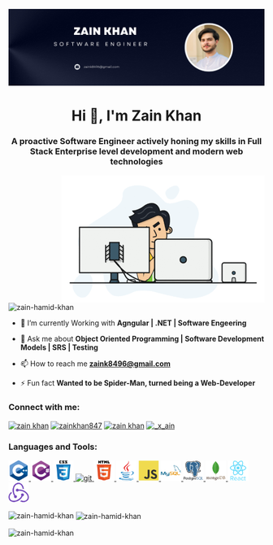 ![logo](https://github.com/Zain-Hamid-Khan/Zain-Hamid-Khan/blob/main/github%20banner.png)

<h1 align="center">Hi 👋, I'm Zain Khan</h1>
<h3 align="center">A proactive Software Engineer actively honing my skills in Full Stack Enterprise level development and modern web technologies</h3>

<img align="right" alt="coding" width="400" src="https://github.com/Zain-Hamid-Khan/Zain-Hamid-Khan/raw/0a9cfcc7c4277ef160d3d48f807d1255b24f147d/coding.gif" />


<p align="left"> <img src="https://komarev.com/ghpvc/?username=zain-hamid-khan&label=Profile%20views&color=0e75b6&style=flat" alt="zain-hamid-khan" /> </p>

- 🌱 I’m currently Working with **Agngular | .NET | Software Engeering**

- 💬 Ask me about **Object Oriented Programming | Software Development Models | SRS | Testing**

- 📫 How to reach me **zaink8496@gmail.com**

- ⚡ Fun fact **Wanted to be Spider-Man, turned being a Web-Developer**

<h3 align="left">Connect with me:</h3>
<p align="left">
<a href="https://linkedin.com/in/zain khan" target="blank"><img align="center" src="https://raw.githubusercontent.com/rahuldkjain/github-profile-readme-generator/master/src/images/icons/Social/linked-in-alt.svg" alt="zain khan" height="30" width="40" /></a>
<a href="https://kaggle.com/zainkhan847" target="blank"><img align="center" src="https://raw.githubusercontent.com/rahuldkjain/github-profile-readme-generator/master/src/images/icons/Social/kaggle.svg" alt="zainkhan847" height="30" width="40" /></a>
<a href="https://fb.com/zain khan" target="blank"><img align="center" src="https://raw.githubusercontent.com/rahuldkjain/github-profile-readme-generator/master/src/images/icons/Social/facebook.svg" alt="zain khan" height="30" width="40" /></a>
<a href="https://instagram.com/_x_ain" target="blank"><img align="center" src="https://raw.githubusercontent.com/rahuldkjain/github-profile-readme-generator/master/src/images/icons/Social/instagram.svg" alt="_x_ain" height="30" width="40" /></a>
</p>

<h3 align="left">Languages and Tools:</h3>
<p align="left"> <a href="https://www.w3schools.com/cpp/" target="_blank" rel="noreferrer"> <img src="https://raw.githubusercontent.com/devicons/devicon/master/icons/cplusplus/cplusplus-original.svg" alt="cplusplus" width="40" height="40"/> </a> <a href="https://www.w3schools.com/cs/" target="_blank" rel="noreferrer"> <img src="https://raw.githubusercontent.com/devicons/devicon/master/icons/csharp/csharp-original.svg" alt="csharp" width="40" height="40"/> </a> <a href="https://www.w3schools.com/css/" target="_blank" rel="noreferrer"> <img src="https://raw.githubusercontent.com/devicons/devicon/master/icons/css3/css3-original-wordmark.svg" alt="css3" width="40" height="40"/> </a> <a href="https://git-scm.com/" target="_blank" rel="noreferrer"> <img src="https://www.vectorlogo.zone/logos/git-scm/git-scm-icon.svg" alt="git" width="40" height="40"/> </a> <a href="https://www.w3.org/html/" target="_blank" rel="noreferrer"> <img src="https://raw.githubusercontent.com/devicons/devicon/master/icons/html5/html5-original-wordmark.svg" alt="html5" width="40" height="40"/> </a> <a href="https://www.java.com" target="_blank" rel="noreferrer"> <img src="https://raw.githubusercontent.com/devicons/devicon/master/icons/java/java-original.svg" alt="java" width="40" height="40"/> </a> <a href="https://developer.mozilla.org/en-US/docs/Web/JavaScript" target="_blank" rel="noreferrer"> <img src="https://raw.githubusercontent.com/devicons/devicon/master/icons/javascript/javascript-original.svg" alt="javascript" width="40" height="40"/> </a> <a href="https://www.mysql.com/" target="_blank" rel="noreferrer"> <img src="https://raw.githubusercontent.com/devicons/devicon/master/icons/mysql/mysql-original-wordmark.svg" alt="mysql" width="40" height="40"/> </a> <a href="https://www.postgresql.org" target="_blank" rel="noreferrer"> <img src="https://raw.githubusercontent.com/devicons/devicon/master/icons/postgresql/postgresql-original-wordmark.svg" alt="postgresql" width="40" height="40"/> </a> <a href="https://www.mongodb.com/" target="_blank" rel="noreferrer"> <img src="https://raw.githubusercontent.com/devicons/devicon/master/icons/mongodb/mongodb-original-wordmark.svg" alt="mongodb" width="40" height="40"/> </a>  <a href="https://reactjs.org/" target="_blank" rel="noreferrer"> <img src="https://raw.githubusercontent.com/devicons/devicon/master/icons/react/react-original-wordmark.svg" alt="react" width="40" height="40"/> </a> <a href="https://redux.js.org" target="_blank" rel="noreferrer"> <img src="https://raw.githubusercontent.com/devicons/devicon/master/icons/redux/redux-original.svg" alt="redux" width="40" height="40"/> </a> </p>

<p><img align="left" src="https://github-readme-stats.vercel.app/api/top-langs?username=zain-hamid-khan&show_icons=true&locale=en&layout=compact" alt="zain-hamid-khan" /></p>

<p>&nbsp;<img align="center" src="https://github-readme-stats.vercel.app/api?username=zain-hamid-khan&show_icons=true&locale=en" alt="zain-hamid-khan" /></p>

<p><img align="center" src="https://github-readme-streak-stats.herokuapp.com/?user=zain-hamid-khan&" alt="zain-hamid-khan" /></p>

